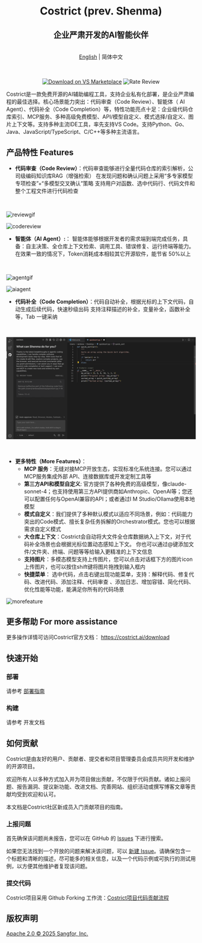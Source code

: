 <div align="center">
    <h1>Costrict (prev. Shenma)</h1>
    <h2>企业严肃开发的AI智能伙伴</h2>
</div>
<br>
<div align="center">
<a href="https://github.com/zgsm-ai/costrict/blob/main/README.en-US.md" target="_blank">English</a> | 简体中文
</div>
<br>
<br>

<div align="center">

<a href="https://marketplace.visualstudio.com/items?itemName=zgsm-ai.zgsm" target="_blank"><img src="./assets/images/readme/download on vscode marketplace.png" alt="Download on VS Marketplace"></a>
<img src="./assets/images/readme/rate review.png" alt="Rate Review">

</div>

Costrict是一款免费开源的AI辅助编程工具，支持企业私有化部署，是企业严肃编程的最佳选择。核心场景能力突出：代码审查（Code Review）、智能体（ AI Agent）、代码补全（Code Completion）等，特性功能亮点十足：企业级代码仓库索引、MCP服务、多种高级免费模型、API/模型自定义、模式选择/自定义、图片上下文等。支持多种主流IDE工具，率先支持VS Code。支持Python、Go、 Java、JavaScript/TypeScript、C/C++等多种主流语言。

## 产品特性 Features

- **代码审查（Code Review）**：代码审查能够进行全量代码仓库的索引解析，公司级编码知识库RAG（增强检索） 在发现问题和确认问题上采用“多专家模型专项检查”+“多模型交叉确认”策略 支持用户对函数、选中代码行、代码文件和整个工程文件进行代码检查

<br>

![reviewgif](./assets/images/readme/codereview.gif)

![codereview](./assets/images/readme/codereview.png)

- **智能体（AI Agent）:**： 智能体能够根据开发者的需求端到端完成任务，具备：自主决策、全仓库上下文检索、调用工具、错误修复、运行终端等能力。在效果一致的情况下，Token消耗成本相较其它开源软件，能节省 50%以上

<br>

![agentgif](./assets/images/readme/agent.gif)

![aiagent](./assets/images/readme/ai-agent.png)

- **代码补全（Code Completion）**：代码自动补全，根据光标的上下文代码，自动生成后续代码，快速秒级出码 支持注释描述的补全，变量补全，函数补全等，Tab 一键采纳

<br>

![completiongif](./assets/images/readme/completion.gif)

<br>

- **更多特性（More Features）**：
    - **MCP 服务**：无缝对接MCP开放生态，实现标准化系统连接。您可以通过MCP服务集成外部 API、连接数据库或开发定制工具等
    - **第三方API和模型自定义**: 官方提供了各种免费的高级模型，像claude-sonnet-4；也支持使用第三方API提供商如Anthropic、OpenAl等；您还可以配置任何与OpenAl兼容的API；或者通过I M Studio/Ollama使用本地模型
    - **模式自定义**：我们提供了多种默认模式以适应不同场景，例如：代码能力突出的Code模式、擅长复杂任务拆解的Orchestrator模式。您也可以根据需求自定义模式
    - **大仓库上下文**：Costrict会自动将大文件全仓库数据纳入上下文，对于代码补全场景也会根据光标位置动态感知上下文。 你也可以通过@键添加文件/文件夹、终端、问题等等给输入更精准的上下文信息
    - **支持图片**：多模态模型支持上传图片，您可以点击对话框下方的图片icon上传图片，也可以按住shift键将图片拖拽到输入框内
    - **快捷菜单**： 选中代码，点击右键出现功能菜单，支持：解释代码、修复代码、改进代码、添加注释、代码审查 、添加日志、增加容错、简化代码、优化性能等功能，能满足你所有的代码场景

![morefeature](./assets/images/readme/more-feature.png)

## 更多帮助 For more assistance

更多操作详情可访问Costrict官方文档： https://costrict.ai/download

## 快速开始

### 部署

请参考 [部署指南](/assets/docs/guide/zh-CN/installation/README.md)

### 构建

请参考 开发文档

## 如何贡献

Costrict是由友好的用户、贡献者、提交者和项目管理委员会成员共同开发和维护的开源项目。

欢迎所有人以多种方式加入并为项目做出贡献，不仅限于代码贡献。诸如上报问题、报告漏洞、提议新功能、改进文档、完善网站、组织活动或撰写博客文章等贡献均受到欢迎和认可。

本文档是Costrict社区新成员入门贡献项目的指南。

### 上报问题

首先确保该问题尚未报告，您可以在 GitHub 的 [Issues](https://github.com/zgsm-ai/costrict/issues) 下进行搜索。

如果您无法找到一个开放的问题来解决该问题，可以 [新建 Issue](https://github.com/zgsm-ai/costrict/issues/new/choose)。请确保包含一个标题和清晰的描述，尽可能多的相关信息，以及一个代码示例或可执行的测试用例，以方便其他维护者复现该问题。

### 提交代码

Costrict项目采用 Github Forking 工作流：[Costrict项目代码贡献流程](https://github.com/zgsm-ai/costrict/blob/main/assets/docs/devel/zh-CN/fork.md)

## 版权声明

[Apache 2.0 © 2025 Sangfor, Inc.](./LICENSE)
